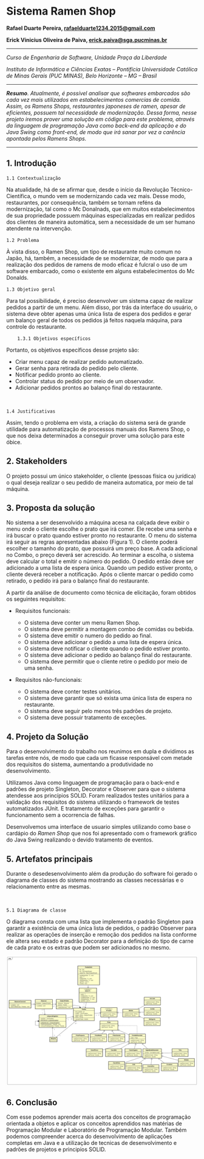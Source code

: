 # Sistema Ramen Shop


**Rafael Duarte Pereira, rafaelduarte1234.2015@gmail.com**
  
**Erick Vinicius Oliveira de Paiva, erick.paiva@sga.pucminas.br**


---

_Curso de Engenharia de Software, Unidade Praça da Liberdade_

_Instituto de Informática e Ciências Exatas – Pontifícia Universidade Católica de Minas Gerais (PUC MINAS), Belo Horizonte – MG – Brasil_

---

_**Resumo**. Atualmente, é possível analisar que softwares embarcados são cada vez mais utilizados em estabelecimentos comercias de comida. Assim, os Ramens Shops, restaurantes japoneses de ramen, apesar de eficientes, possuem tal necessidade de modernização. Dessa forma, nesse projeto iremos prover uma solução em código para este problema, através da linguagem de programação Java como back-end da aplicação e do Java Swing como front-end, de modo que irá sanar por vez a carência apontada pelos Ramens Shops._

---


## 1. Introdução

    1.1 Contextualização

Na atualidade, há de se afirmar que, desde o início da Revolução Técnico-Científica, o mundo vem se modernizando cada vez mais. Desse modo, restaurantes, por consequência, também se tornam reféns da modernização, tal como o Mc Donalnads, que em muitos estabelecimentos de sua propriedade possuem máquinas especializadas em realizar pedidos dos clientes de maneira automática, sem a necessidade de um ser humano atendente na intervenção.

    1.2 Problema

À vista disso, o Ramen Shop, um tipo de restaurante muito comum no Japão, há, também, a necessidade de se modernizar, de modo que para a realização dos pedidos de ramens de modo eficaz é fulcral o uso de um software embarcado, como o existente em alguns estabelecimentos do Mc Donalds.

    1.3 Objetivo geral

Para tal possibilidade, é preciso desenvolver um sistema capaz de realizar pedidos a partir de um menu. Além disso, por trás da interface do usuário, o sistema deve obter apenas uma única lista de espera dos pedidos e gerar um balanço geral de todos os pedidos já feitos naquela máquina, para controle do restaurante.

        1.3.1 Objetivos específicos
Portanto, os objetivos específicos desse projeto são:

- Criar menu capaz de realizar pedido automatizado.
- Gerar senha para retirada do pedido pelo cliente.
- Notificar pedido pronto ao cliente.
- Controlar status do pedido por meio de um observador.
- Adicionar pedidos prontos ao balanço final do restaurante.


  
 

    1.4 Justificativas

Assim, tendo o problema em vista, a criação do sistema será de grande utilidade para automatização de processos manuais dos Ramens Shop, o que nos deixa determinados a conseguir prover uma solução para este óbice.


## 2. Stakeholders

O projeto possui um único stakeholder, o cliente (pessoas física ou jurídica) o qual deseja realizar o seu pedido de maneira automatica, por meio de tal máquina.


## 3. Proposta da solução

No sistema a ser desenvolvido a máquina acesa na calçada deve exibir o menu onde o cliente escolhe o prato que irá comer. Ele recebe uma senha e irá buscar o prato quando estiver pronto no restaurante. O menu do sistema irá seguir as regras apresentadas abaixo (Figura 1). O cliente poderá escolher o tamanho do prato, que possuirá um preço base. A cada adicional no Combo, o preço deverá ser acrescido. Ao terminar a escolha, o sistema deve calcular o total e emitir o número do pedido. O pedido então deve ser adicionado a uma lista de espera única. Quando um pedido estiver pronto, o cliente deverá receber a notificação. Após o cliente marcar o pedido como retirado, o pedido irá para o balanço final do restaurante.

A partir da análise de documento como técnica de elicitação, foram obtidos os seguintes requisitos:

* Requisitos funcionais:
   -  O sistema deve conter um menu Ramen Shop.
    -  O sistema deve permitir a montagem combo de comidas ou bebida.
    -  O sistema deve emitir o numero do pedido ao final.
    -  O sistema deve adicionar o pedido a uma lista de espera única.
    -  O sistema deve notificar o cliente quando o pedido estiver pronto.
    -   O sistema deve adicionar o pedido ao balanço final do restaurante.
    -   O sistema deve permitir que o cliente retire o pedido por meio de uma senha.

* Requisitos não-funcionais:
  - O sistema deve conter testes unitários.
  - O sistema deve garantir que só exista uma única lista de espera no restaurante.
  - O sistema deve seguir pelo menos três padrões de projeto.
  - O sistema deve possuir tratamento de exceções.



## 4. Projeto da Solução

Para o desenvolvimento do trabalho nos reunimos em dupla e dividimos as tarefas entre nós, de modo que cada um ficasse responsável com metade dos requisitos do sistema, aumentando a produtividade no desenvolvimento. 

Utilizamos Java como linguagem de programação para o back-end e padrões de projeto Singleton, Decorator e Observer para que o sistema atendesse aos princípios SOLID. Foram realizados testes unitários para a validação dos requisitos do sistema utilizando o framework de testes automatizados JUnit. E tratamento de exceções para garantir o funcionamento sem a ocorrencia de falhas.

Desenvolvemos uma interface de usuario simples utilizando como base o cardápio do _Ramen Shop_ que nos foi apresentado com o framework gráfico do Java Swing realizando o devido tratamento de eventos. 


## 5. Artefatos principais

Durante o desedesenvolvimento além da produção do software foi gerado o diagrama de classes do sistema mostrando as classes necessárias  e o relacionamento entre as mesmas.


  
 

    5.1 Diagrama de classe

O diagrama consta com uma lista que implementa o padrão Singleton para garantir a existência de uma única lista de pedidos, o padrão Observer para realizar as operações de inserção e remoção dos pedidos na lista conforme ele altera seu estado e padrão Decorator para a definição do tipo de carne de cada prato e os extras que podem ser adicionados no mesmo.

![diagrama de classe](../diagram/PM_TP_Diagram.jpg "Diagrama de clase")
  

## 6. Conclusão

Com esse podemos aprender mais acerta dos conceitos de programação orientada a objetos e aplicar os conceitos aprendidos nas matérias de Programação Modular e Laboratório de Programação Modular. Também podemos compreender acerca do desenvolvimento de aplicações completas em Java e a utilização de tecnicas de desenvolvimento e padrões de projetos e principios SOLID.

